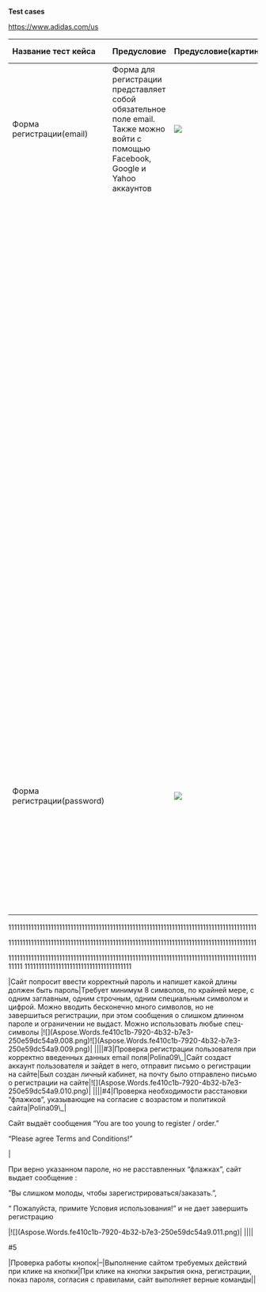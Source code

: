 ﻿**Test cases**

https://www.adidas.com/us

|Название тест кейса|Предусловие|Предусловие(картинка)|Шаг|Описание шага|Ввод|Ожидаемый результат|Результат тестирования |Результат тестирования(картинка)|
| :- | :- | :- | :- | :- | :- | :- | :- | :- |
|Форма регистрации(email)|Форма для регистрации представляет собой обязательное поле email. Также можно войти с помощью Facebook, Google и Yahoo аккаунтов|![](Aspose.Words.fe410c1b-7920-4b32-b7e3-250e59dc54a9.001.png)|#1|Проверка регистрации через иконку сайта|<p><polina.legusheva.03@mail.ru></p><p>Polina09\_</p>|При нажатии на иконку регистрации открывается окошко для входа или регистрации|Регистрация выполняется, если правильно ввести данные двух окон, также если войти с помощью Facebook, Google и Yahoo аккаунтов||
||||#2|Проверка необходимости заполнения email поля |–|Сайт просит ввести действительный email |Необходимо заполнить поле email иначе выдаст ошибку и не даст завершить регистрацию|![](Aspose.Words.fe410c1b-7920-4b32-b7e3-250e59dc54a9.002.png)|
||||#3|Проверка ввода несуществующей почты и спец-символов|<p>polina.legusheva\*@mail.ru</p><p>polina.legusheva1@mail.ru</p>|Сайт попросит ввести действительную почту|При вводе запрещенных символов выдает ошибку о не существовании почты. Можно вводить несуществующие email и создавать аккаунт.|<p>![](Aspose.Words.fe410c1b-7920-4b32-b7e3-250e59dc54a9.003.png)</p><p></p>|
||||#4|Проверка валидации email. Для этого будем вводить длинный email |<p>polina.legusheva.polina.legusheva.polina.legusheva</p><p></p><p></p><p></p>|<p>Сайт попросит ввести действительную почту.</p><p></p>|Не позволяет вводить почту длинной больше заданной(то есть в поле email есть какое-то ограничение на количество вводимых символов)|<p>![](Aspose.Words.fe410c1b-7920-4b32-b7e3-250e59dc54a9.004.png)![](Aspose.Words.fe410c1b-7920-4b32-b7e3-250e59dc54a9.005.png)</p><p></p>|
||||#5|Проверка регистрации пользователя при корректно введенных данных email поля|<p><polina.legusheva.03@mail.ru></p><p></p>|Сайт перейдет на окно создания пароля|После ввода корректного email переходим на окно создания пароля для личного кабинета|![](Aspose.Words.fe410c1b-7920-4b32-b7e3-250e59dc54a9.006.png)|
||||#6|Проверка необходимости расстановки  “флажков”, указывающие на сохранение почты в базе данных для последующих “легких” вхождений||Сайт перейдет на окно создания пароля|При верно указанном email,, но не расставленных “флажках”, сайт не выдает сообщение||
||||<p>#7</p><p></p>|Проверка работы кнопок|–|Выполнение сайтом требуемых действий при клике на кнопки|При клике на кнопки закрытия окна, продолжения, “флажка” запоминания почты, войти с помощью, сайт выполняет верные команды||
||
|Форма регистрации(password)||![](Aspose.Words.fe410c1b-7920-4b32-b7e3-250e59dc54a9.007.png)|#1|Проверка необходимости заполнения password поля |–|Сайт просит ввести пароль|Необходимо заполнить поле password иначе выдаст ошибку и не даст завершить регистрацию||
||||#2|Проверка валидации пароля, для этого будем вводить слишком короткие или длинные пароли и спец-символы|<p>p<p>
<p>1111111111111111111111111111111111111111111111111111111111111111111111111111111111111111</p>
<p>1111111111111111111111111111111111111111111111111111111111111111111111111111111111111111</p>
<p>111111111111111111111111111111111111111111111111111111111111111111111111111111111111111111111
11111111111111111111111111111111111111</p>|Сайт попросит ввести корректный пароль и напишет какой длины должен быть пароль|Требует минимум 8 символов, по крайней мере, с одним заглавным, одним строчным, одним специальным символом и цифрой. Можно вводить бесконечно много символов, но не завершиться регистрации, при этом сообщения о слишком длинном пароле и ограничении не выдаст. Можно использовать любые спец-символы |![](Aspose.Words.fe410c1b-7920-4b32-b7e3-250e59dc54a9.008.png)![](Aspose.Words.fe410c1b-7920-4b32-b7e3-250e59dc54a9.009.png)|
||||#3|Проверка регистрации пользователя при корректно введенных данных email поля|Polina09\_|Сайт создаст аккаунт пользователя и зайдет в него, отправит письмо о регистрации на сайте|Был создан личный кабинет, на почту было отправлено письмо о регистрации на сайте|![](Aspose.Words.fe410c1b-7920-4b32-b7e3-250e59dc54a9.010.png)|
||||#4|Проверка необходимости расстановки  “флажков”, указывающие на согласие с возрастом и политикой сайта|Polina09\_|<p>Сайт выдаёт сообщения “You are too young to register / order.”</p><p></p><p>“Please agree Terms and Conditions!”</p>|<p>При верно указанном пароле, но не расставленных “флажках”, сайт выдает сообщение : </p><p>”Вы слишком молоды, чтобы зарегистрироваться/заказать.”, </p><p></p><p>“ Пожалуйста, примите Условия использования!”  и не дает завершить регистрацию</p>|![](Aspose.Words.fe410c1b-7920-4b32-b7e3-250e59dc54a9.011.png)|
||||<p>#5</p><p></p>|Проверка работы кнопок|–|Выполнение сайтом требуемых действий при клике на кнопки|При клике на кнопки закрытия окна, регистрации, показ пароля, согласия с правилами, сайт выполняет верные команды||

